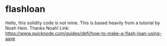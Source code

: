 # flashloan
Hello, this solidity code is not mine. This is based heavily from a tutorial by Noah Hein. Thanks Noah!
Link: https://www.quicknode.com/guides/defi/how-to-make-a-flash-loan-using-aave
